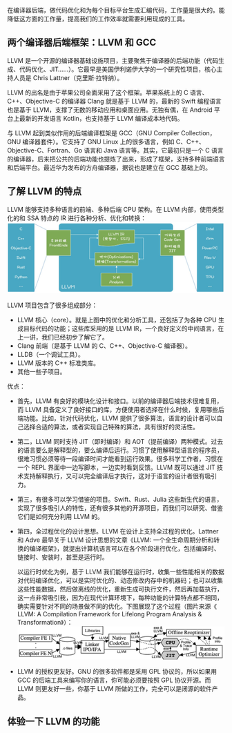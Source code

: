 在编译器后端，做代码优化和为每个目标平台生成汇编代码，工作量是很大的。能降低这方面的工作量，提高我们的工作效率就需要利用现成的工具。

## 两个编译器后端框架：LLVM 和 GCC

LLVM 是一个开源的编译器基础设施项目，主要聚焦于编译器的后端功能（代码生成、代码优化、JIT……）。它最早是美国伊利诺伊大学的一个研究性项目，核心主持人员是 Chris Lattner（克里斯·拉特纳）。

LLVM 的出名是由于苹果公司全面采用了这个框架。苹果系统上的 C 语言、C++、Objective-C 的编译器 Clang 就是基于 LLVM 的，最新的 Swift 编程语言也是基于 LLVM，支撑了无数的移动应用和桌面应用。无独有偶，在 Android 平台上最新的开发语言 Kotlin，也支持基于 LLVM 编译成本地代码。

与 LLVM 起到类似作用的后端编译框架是 GCC（GNU Compiler Collection，GNU 编译器套件）。它支持了 GNU Linux 上的很多语言，例如 C、C++、Objective-C、Fortran、Go 语言和 Java 语言等。其实，它最初只是一个 C 语言的编译器，后来把公共的后端功能也提炼了出来，形成了框架，支持多种前端语言和后端平台。最近华为发布的方舟编译器，据说也是建立在 GCC 基础上的。

##  了解 LLVM 的特点
LLVM 能够支持多种语言的前端、多种后端 CPU 架构。在 LLVM 内部，使用类型化的和 SSA 特点的 IR 进行各种分析、优化和转换：
![](images/Dingtalk_20211216174328.jpg)

LLVM 项目包含了很多组成部分：

* LLVM 核心（core）。就是上图中的优化和分析工具，还包括了为各种 CPU 生成目标代码的功能；这些库采用的是 LLVM IR，一个良好定义的中间语言，在上一讲，我们已经初步了解它了。
* Clang 前端（是基于 LLVM 的 C、C++、Objective-C 编译器）。
* LLDB（一个调试工具）。
* LLVM 版本的 C++ 标准类库。
* 其他一些子项目。

优点：

* 首先，LLVM 有良好的模块化设计和接口。以前的编译器后端技术很难复用，而 LLVM 具备定义了良好接口的库，方便使用者选择在什么时候，复用哪些后端功能。比如，针对代码优化，LLVM 提供了很多算法，语言的设计者可以自己选择合适的算法，或者实现自己特殊的算法，具有很好的灵活性。
* 第二，LLVM 同时支持 JIT（即时编译）和 AOT（提前编译）两种模式。过去的语言要么是解释型的，要么编译后运行。习惯了使用解释型语言的程序员，很难习惯必须等待一段编译时间才能看到运行效果。很多科学工作者，习惯在一个 REPL 界面中一边写脚本，一边实时看到反馈。LLVM 既可以通过 JIT 技术支持解释执行，又可以完全编译后才执行，这对于语言的设计者很有吸引力。
* 第三，有很多可以学习借鉴的项目。Swift、Rust、Julia 这些新生代的语言，实现了很多吸引人的特性，还有很多其他的开源项目，而我们可以研究、借鉴它们是如何充分利用 LLVM 的。
* 第四，全过程优化的设计思想。LLVM 在设计上支持全过程的优化。Lattner 和 Adve 最早关于 LLVM 设计思想的文章《LLVM: 一个全生命周期分析和转换的编译框架》，就提出计算机语言可以在各个阶段进行优化，包括编译时、链接时、安装时，甚至是运行时。

    以运行时优化为例，基于 LLVM 我们能够在运行时，收集一些性能相关的数据对代码编译优化，可以是实时优化的、动态修改内存中的机器码；也可以收集这些性能数据，然后做离线的优化，重新生成可执行文件，然后再加载执行，这一点非常吸引我，因为在现代计算环境下，每种功能的计算特点都不相同，确实需要针对不同的场景做不同的优化。下图展现了这个过程（图片来源《 LLVM: A Compilation Framework for Lifelong Program Analysis & Transformation》）：
    ![](images/Dingtalk_20211216174827.jpg)

* LLVM 的授权更友好。GNU 的很多软件都是采用 GPL 协议的，所以如果用 GCC 的后端工具来编写你的语言，你可能必须要按照 GPL 协议开源。而 LLVM 则更友好一些，你基于 LLVM 所做的工作，完全可以是闭源的软件产品。

## 体验一下 LLVM 的功能